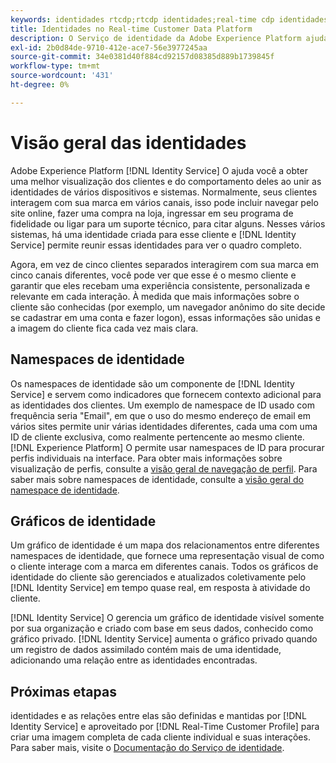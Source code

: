 ```yaml
---
keywords: identidades rtcdp;rtcdp identidades;real-time cdp identidades;identities rtcdp;rtcdp identities;real-time cdp identities
title: Identidades no Real-time Customer Data Platform
description: O Serviço de identidade da Adobe Experience Platform ajuda você a ter uma melhor visão dos clientes e do comportamento deles ao unir as identidades de vários dispositivos e sistemas.
exl-id: 2b0d84de-9710-412e-ace7-56e3977245aa
source-git-commit: 34e0381d40f884cd92157d08385d889b1739845f
workflow-type: tm+mt
source-wordcount: '431'
ht-degree: 0%

---
```


# Visão geral das identidades

Adobe Experience Platform [!DNL Identity Service] O ajuda você a obter uma melhor visualização dos clientes e do comportamento deles ao unir as identidades de vários dispositivos e sistemas. Normalmente, seus clientes interagem com sua marca em vários canais, isso pode incluir navegar pelo site online, fazer uma compra na loja, ingressar em seu programa de fidelidade ou ligar para um suporte técnico, para citar alguns. Nesses vários sistemas, há uma identidade criada para esse cliente e [!DNL Identity Service] permite reunir essas identidades para ver o quadro completo.

Agora, em vez de cinco clientes separados interagirem com sua marca em cinco canais diferentes, você pode ver que esse é o mesmo cliente e garantir que eles recebam uma experiência consistente, personalizada e relevante em cada interação. À medida que mais informações sobre o cliente são conhecidas (por exemplo, um navegador anônimo do site decide se cadastrar em uma conta e fazer logon), essas informações são unidas e a imagem do cliente fica cada vez mais clara.

## Namespaces de identidade

Os namespaces de identidade são um componente de [!DNL Identity Service] e servem como indicadores que fornecem contexto adicional para as identidades dos clientes. Um exemplo de namespace de ID usado com frequência seria &quot;Email&quot;, em que o uso do mesmo endereço de email em vários sites permite unir várias identidades diferentes, cada uma com uma ID de cliente exclusiva, como realmente pertencente ao mesmo cliente. [!DNL Experience Platform] O permite usar namespaces de ID para procurar perfis individuais na interface. Para obter mais informações sobre visualização de perfis, consulte a [visão geral de navegação de perfil](profile-browse.md). Para saber mais sobre namespaces de identidade, consulte a [visão geral do namespace de identidade](../../identity-service/namespaces.md).

## Gráficos de identidade

Um gráfico de identidade é um mapa dos relacionamentos entre diferentes namespaces de identidade, que fornece uma representação visual de como o cliente interage com a marca em diferentes canais. Todos os gráficos de identidade do cliente são gerenciados e atualizados coletivamente pelo [!DNL Identity Service] em tempo quase real, em resposta à atividade do cliente.

[!DNL Identity Service] O gerencia um gráfico de identidade visível somente por sua organização e criado com base em seus dados, conhecido como gráfico privado. [!DNL Identity Service] aumenta o gráfico privado quando um registro de dados assimilado contém mais de uma identidade, adicionando uma relação entre as identidades encontradas.

## Próximas etapas

identidades e as relações entre elas são definidas e mantidas por [!DNL Identity Service] e aproveitado por [!DNL Real-Time Customer Profile] para criar uma imagem completa de cada cliente individual e suas interações. Para saber mais, visite o [Documentação do Serviço de identidade](../../identity-service/home.md).

